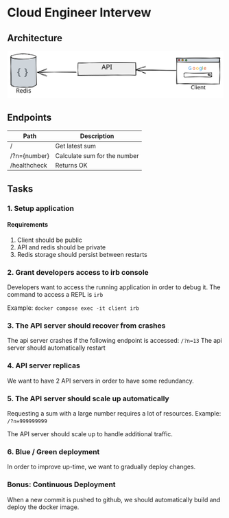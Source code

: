 # Cloud Engineer Intervew

## Architecture

![Architecture Diagram](/images/architecture.svg)

## Endpoints

| Path | Description |
| ---- | ----------- |
| /    | Get latest sum | 
| /?n={number} | Calculate sum for the number |
| /healthcheck | Returns OK |

## Tasks

### 1. Setup application

#### Requirements

1. Client should be public
2. API and redis should be private
3. Redis storage should persist between restarts

### 2. Grant developers access to irb console

Developers want to access the running application in order to debug it. 
The command to access a REPL is `irb`

Example: `docker compose exec -it client irb`

### 3. The API server should recover from crashes

The api server crashes if the following endpoint is accessed: `/?n=13`
The api server should automatically restart

### 4. API server replicas

We want to have 2 API servers in order to have some redundancy.

### 5. The API server should scale up automatically

Requesting a sum with a large number requires a lot of resources. 
Example: `/?n=999999999`

The API server should scale up to handle additional traffic.

### 6. Blue / Green deployment

In order to improve up-time, we want to gradually deploy changes.

### Bonus: Continuous Deployment

When a new commit is pushed to github, we should automatically build and deploy
the docker image.
